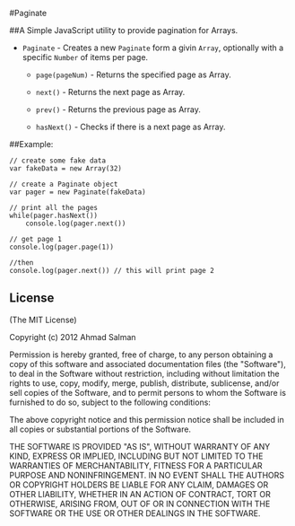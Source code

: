 #Paginate

##A Simple JavaScript utility to provide pagination for Arrays.

* `Paginate` - Creates a new `Paginate` form a givin `Array`,
optionally with a specific `Number` of items per page.

    * `page(pageNum)` - Returns the specified page as Array.

    * `next()` - Returns the next page as Array.

    * `prev()` - Returns the previous page as Array.

    * `hasNext()` - Checks if there is a next page as Array.


##Example:
	
	// create some fake data
	var fakeData = new Array(32)
	
	// create a Paginate object
	var pager = new Paginate(fakeData)
	
	// print all the pages
	while(pager.hasNext())
		console.log(pager.next())
		
	// get page 1
	console.log(pager.page(1))
	
	//then
	console.log(pager.next()) // this will print page 2
	
## License 

(The MIT License)

Copyright (c) 2012 Ahmad Salman

Permission is hereby granted, free of charge, to any person obtaining a copy of this software and associated documentation files (the "Software"), to deal in the Software without restriction, including without limitation the rights to use, copy, modify, merge, publish, distribute, sublicense, and/or sell copies of the Software, and to permit persons to whom the Software is furnished to do so, subject to the following conditions:

The above copyright notice and this permission notice shall be included in all copies or substantial portions of the Software.

THE SOFTWARE IS PROVIDED "AS IS", WITHOUT WARRANTY OF ANY KIND, EXPRESS OR IMPLIED, INCLUDING BUT NOT LIMITED TO THE WARRANTIES OF MERCHANTABILITY, FITNESS FOR A PARTICULAR PURPOSE AND NONINFRINGEMENT. IN NO EVENT SHALL THE AUTHORS OR COPYRIGHT HOLDERS BE LIABLE FOR ANY CLAIM, DAMAGES OR OTHER LIABILITY, WHETHER IN AN ACTION OF CONTRACT, TORT OR OTHERWISE, ARISING FROM, OUT OF OR IN CONNECTION WITH THE SOFTWARE OR THE USE OR OTHER DEALINGS IN THE SOFTWARE.
		